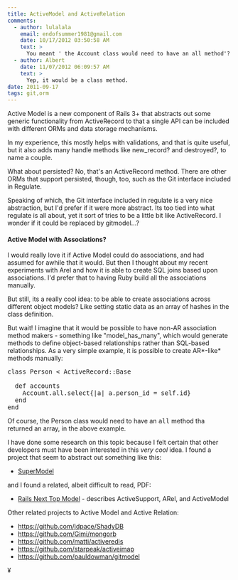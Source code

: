 ```yaml
---
title: ActiveModel and ActiveRelation
comments:
  - author: lulalala
    email: endofsummer1981@gmail.com
    date: 10/17/2012 03:50:58 AM
    text: >
      You meant ' the Account class would need to have an all method'?
  - author: Albert
    date: 11/07/2012 06:09:57 AM
    text: >
      Yep, it would be a class method.
date: 2011-09-17
tags: git,orm
---
```

Active Model is a new component of Rails 3+ that abstracts out some generic functionality from ActiveRecord to that a single API can be included with different ORMs and data storage mechanisms.

In my experience, this mostly helps with validations, and that is quite useful, but it also adds many handle methods like new\_record? and destroyed?, to name a couple.

What about persisted? No, that's an ActiveRecord method. There are other ORMs that support persisted, though, too, such as the Git interface included in Regulate.

Speaking of which, the Git interface included in regulate is a very nice abstraction, but I'd prefer if it were more abstract. Its too tied into what regulate is all about, yet it sort of tries to be a little bit like ActiveRecord. I wonder if it could be replaced by gitmodel...?

#### Active Model with Associations?

I would really love it if Active Model could do associations, and had assumed for awhile that it would. But then I thought about my recent experiments with Arel and how it is able to create SQL joins based upon associations. I'd prefer that to having Ruby build all the associations manually.

But still, its a really cool idea: to be able to create associations across different object models? Like setting static data as an array of hashes in the class definition.

But wait! I imagine that it would be possible to have non-AR association method makers - something like "model\_has\_many", which would generate methods to define object-based relationships rather than SQL-based relationships. As a very simple example, it is possible to create AR*-like* methods manually:

<pre class="sh_ruby">
class Person < ActiveRecord::Base

  def accounts
    Account.all.select{|a| a.person_id = self.id}
  end
end
</pre>

Of course, the Person class would need to have an <tt>all</tt> method tha returned an array, in the above example.

I have done some research on this topic because I felt certain that other developers must have been interested in this *very cool* idea. I found a project that seem to abstract out something like this:

* [SuperModel](https://github.com/maccman/supermodel)

and I found a related, albeit difficult to read, PDF:

* [Rails Next Top Model](http://assets.en.oreilly.com/1/event/40/Rails_%20Next%20Top%20Model_%20Using%20ActiveModel%20and%20ActiveRelation%20Presentation.pdf) - describes ActiveSupport, ARel, and ActiveModel

Other related projects to Active Model and Active Relation:

* <https://github.com/jdpace/ShadyDB>
* <https://github.com/Gimi/mongorb>
* <https://github.com/matti/activeredis>
* <https://github.com/starpeak/activeimap>
* <https://github.com/pauldowman/gitmodel>

¥

